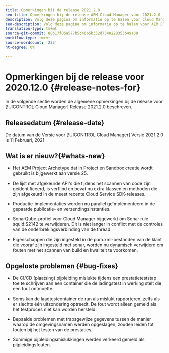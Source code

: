 ```yaml
---
title: Opmerkingen bij de release 2021.2.0
seo-title: Opmerkingen bij de release AEM Cloud Manager voor 2021.2.0
description: Volg deze pagina om informatie op te halen voor Cloud Manager Release 2021.2.0
seo-description: Volg deze pagina om informatie op te halen voor AEM Cloud Manager Release 2021.2.0
translation-type: tm+mt
source-git-commit: 88b17f05a577b5c46b5b352d7340228353b49a38
workflow-type: tm+mt
source-wordcount: '235'
ht-degree: 0%

---
```


# Opmerkingen bij de release voor 2020.12.0 {#release-notes-for}

In de volgende sectie worden de algemene opmerkingen bij de release voor [!UICONTROL Cloud Manager] Release 2021.2.0 beschreven.

## Releasedatum {#release-date}

De datum van de Versie voor [!UICONTROL Cloud Manager] Versie 2021.2.0 is 11 Februari, 2021.

## Wat is er nieuw?{#whats-new}

* Het AEM Project Archetype dat in Project en Sandbox creatie wordt gebruikt is bijgewerkt aan versie 25.

* De lijst met afgekeurde API&#39;s die tijdens het scannen van code zijn geïdentificeerd, is verfijnd en bevat nu extra klassen en methoden die zijn afgekeurd in de meest recente Cloud Service SDK-releases.

* Productie-implementaties worden nu parallel geïmplementeerd in de gepaarde publicatie- en verzendingsinstanties.

* SonarQube-profiel voor Cloud Manager bijgewerkt om Sonar rule squid:S2142 te verwijderen. Dit is niet langer in conflict met de controles van de onderbrekingsverbinding van de thread

* Eigenschappen die zijn ingesteld in de pom.xml-bestanden van de klant die vooraf zijn ingesteld met sonar, worden nu dynamisch verwijderd om fouten met het scannen van build en kwaliteit te voorkomen.

## Opgeloste problemen {#bug-fixes}

* De CI/CD (plaatsing) pijpleiding mislukte tijdens een prestatieteststap toe te schrijven aan een container die de ladingstest in werking stelt die een fout ontmoette.

* Soms kan de laadtestcontainer de run als mislukt rapporteren, zelfs als er slechts één uitzondering optreedt. De fout wordt alleen gemeld als het testproces niet kan worden hersteld.

* Bepaalde problemen met trapsgewijze gegevens tussen de manier waarop de omgevingsnamen werden opgeslagen, zouden leiden tot fouten bij het testen van de prestaties.

* Sommige pijpleidingsmislukkingen werden verkeerd gemeld als pijpleidingsfouten.